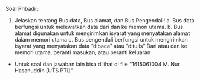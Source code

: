Soal Pribadi :
1.	Jelaskan tentang Bus data, Bus alamat, dan Bus Pengendali!
    a.	Bus data berfungsi untuk melewatkan data dari dan ke memori utama.
    b.	Bus alamat digunakan untuk mengirimkan isyarat yang menyatakan alamat dalam memori utama
    c.	Bus pengendali berfungsi untuk mengirimkan isyarat yang menyatakan data “dibaca” atau “ditulis” Dari atau dan ke memori utama, peranti masukan, atau peranti keluaran
    
 
* Untuk soal dan jawaban lain bisa dilihat di file "1615061004 M. Nur Hasanuddin [UTS PTI]"
